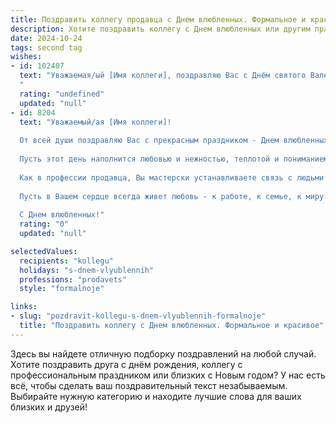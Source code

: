```yaml
---
title: Поздравить коллегу продавца с Днем влюбленных. Формальное и красивое
description: Хотите поздравить коллегу с Днем влюбленных или другим праздником? Наш ИИ создаст незабываемое поздравление, а вы обязательно выделитесь среди других.  
date: 2024-10-24
tags: second tag
wishes:
- id: 102407
  text: "Уважаемая/ый [Имя коллеги], поздравляю Вас с Днём святого Валентина! Желаю Вам в этот прекрасный день  любви,  взаимопонимания и  всего самого доброго. Пусть  Ваша работа приносит  Вам  радость и удовлетворение, а  личная жизнь будет наполнена  счастьем и гармонией.
  "
  rating: "undefined"
  updated: "null"
- id: 8204
  text: "Уважаемый/ая [Имя коллеги]!
  
  От всей души поздравляю Вас с прекрасным праздником - Днем влюбленных!
  
  Пусть этот день наполнится любовью и нежностью, теплотой и пониманием. Желаю Вам искренних чувств, счастливых улыбок и незабываемых моментов.
  
  Как в профессии продавца, Вы мастерски устанавливаете связь с людьми и создаете атмосферу доверия, так и в личной жизни желаю Вам легко находить общий язык с близкими и дарить им свою любовь.
  
  Пусть в Вашем сердце всегда живет любовь - к работе, к семье, к миру. И пусть она помогает Вам преодолевать любые трудности и наслаждаться каждым прожитым днем.
  
  С Днем влюбленных!"
  rating: "0"
  updated: "null"

selectedValues:
  recipients: "kollegu"
  holidays: "s-dnem-vlyublennih"
  professions: "prodavets"
  style: "formalnoje"

links:
- slug: "pozdravit-kollegu-s-dnem-vlyublennih-formalnoje"
  title: "Поздравить коллегу с Днем влюбленных. Формальное и красивое"
---
```


Здесь вы найдете отличную подборку поздравлений на любой случай. 
Хотите поздравить друга с днём рождения, коллегу с профессиональным праздником или близких с Новым годом? У нас есть всё, чтобы сделать ваш поздравительный текст незабываемым. Выбирайте нужную категорию и находите лучшие слова для ваших близких и друзей!
